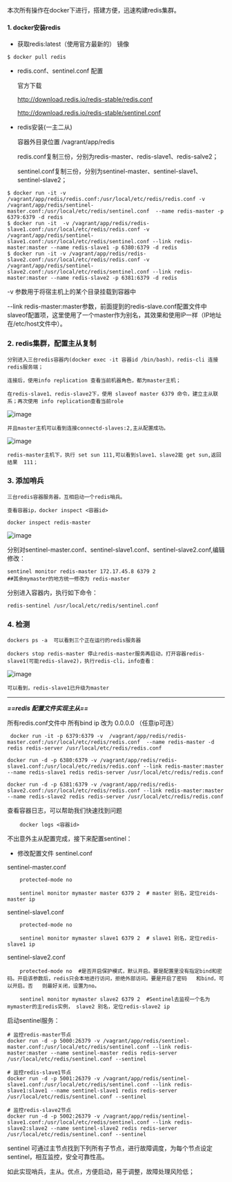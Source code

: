﻿本次所有操作在docker下进行，搭建方便，迅速构建redis集群。


#### 1. docker安装redis
-  获取redis:latest（使用官方最新的） 镜像
```
$ docker pull redis
```
- redis.conf、sentinel.conf 配置

    官方下载

    http://download.redis.io/redis-stable/redis.conf

    http://download.redis.io/redis-stable/sentinel.conf


- redis安装(一主二从)

    容器外目录位置 /vagrant/app/redis

    redis.conf复制三份，分别为redis-master、redis-slave1、redis-salve2；

    sentinel.conf复制三份，分别为sentinel-master、sentinel-slave1、sentinel-slave2；

```
$ docker run -it -v /vagrant/app/redis/redis.conf:/usr/local/etc/redis/redis.conf -v /vagrant/app/redis/sentinel-master.conf:/usr/local/etc/redis/sentinel.conf  --name redis-master -p 6379:6379 -d redis
$ docker run -it  -v /vagrant/app/redis/redis-slave1.conf:/usr/local/etc/redis/redis.conf -v /vagrant/app/redis/sentinel-slave1.conf:/usr/local/etc/redis/sentinel.conf --link redis-master:master --name redis-slave1 -p 6380:6379 -d redis
$ docker run -it -v /vagrant/app/redis/redis-slave2.conf:/usr/local/etc/redis/redis.conf -v /vagrant/app/redis/sentinel-slave2.conf:/usr/local/etc/redis/sentinel.conf --link redis-master:master --name redis-slave2 -p 6381:6379 -d redis
```
-v 参数用于将宿主机上的某个目录挂载到容器中

--link redis-master:master参数，前面提到的redis-slave.conf配置文件中slaveof配置项，这里使用了一个master作为别名，其效果和使用IP一样（IP地址在/etc/host文件中）。

### 2. redis集群，配置主从复制

    分别进入三台redis容器内(docker exec -it 容器id /bin/bash)，redis-cli 连接redis服务端；

    连接后，使用info replication 查看当前机器角色，都为master主机；

    在redis-slave1、redis-slave2下，使用 slaveof master 6379 命令，建立主从联系；再次使用 info replication查看当前role

![image](https://images2018.cnblogs.com/blog/628201/201806/628201-20180607172417091-1005886924.png)

    并且master主机可以看到连接connectd-slaves:2,主从配置成功。

 ![image](https://images2018.cnblogs.com/blog/628201/201806/628201-20180607172416881-571606248.png)

    redis-master主机下，执行 set sun 111,可以看到slave1、slave2能 get sun,返回结果  111；


### 3. 添加哨兵

    三台redis容器服务器，互相启动一个redis哨兵。

    查看容器ip，docker inspect <容器id>
```
docker inspect redis-master
```
![image](https://images2018.cnblogs.com/blog/628201/201806/628201-20180607172416653-1655802983.png)

分别对sentinel-master.conf、sentinel-slave1.conf、sentinel-slave2.conf,编辑修改：
```
sentinel monitor redis-master 172.17.45.8 6379 2
##其余mymaster的地方统一修改为 redis-master
```


分别进入容器内，执行如下命令：

```
redis-sentinel /usr/local/etc/redis/sentinel.conf
```

### 4. 检测

    dockers ps -a  可以看到三个正在运行的redis服务器

    dockers stop redis-master 停止redis-master服务再启动，打开容器redis-slave1(可能redis-slave2)，执行redis-cli，info查看：

![image](https://images2018.cnblogs.com/blog/628201/201806/628201-20180607172416358-1320667988.png)

    可以看到，redis-slave1已升级为master

----


   ***==redis 配置文件实现主从==***

所有redis.conf文件中 所有bind ip 改为 0.0.0.0    （任意ip可连）
```
 docker run -it -p 6379:6379 -v  /vagrant/app/redis/redis-master.conf:/usr/local/etc/redis/redis.conf  --name redis-master -d redis redis-server /usr/local/etc/redis/redis.conf

docker run -d -p 6380:6379 -v /vagrant/app/redis/redis-slave1.conf:/usr/local/etc/redis/redis.conf --link redis-master:master --name redis-slave1 redis redis-server /usr/local/etc/redis/redis.conf

docker run -d -p 6381:6379 -v /vagrant/app/redis/redis-slave2.conf:/usr/local/etc/redis/redis.conf --link redis-master:master --name redis-slave2 redis redis-server /usr/local/etc/redis/redis.conf
```

查看容器日志，可以帮助我们快速找到问题
```
    docker logs <容器id>
```
不出意外主从配置完成，接下来配置sentinel：
- 修改配置文件 sentinel.conf

sentinel-master.conf
```
    protected-mode no

    sentinel monitor mymaster master 6379 2  # master 别名，定位reids-master ip

```
sentinel-slave1.conf
```
    protected-mode no

    sentinel monitor mymaster slave1 6379 2  # slave1 别名，定位redis-slave1 ip

```
sentinel-slave2.conf
```
    protected-mode no  #是否开启保护模式，默认开启。要是配置里没有指定bind和密码。开启该参数后，redis只会本地进行访问，拒绝外部访问。要是开启了密码   和bind，可以开启。否   则最好关闭，设置为no。

    sentinel monitor mymaster slave2 6379 2  #Sentinel去监视一个名为mymaster的主redis实例， slave2 别名，定位redis-slave2 ip

```

启动sentinel服务：
```
# 监控redis-master节点
docker run -d -p 5000:26379 -v /vagrant/app/redis/sentinel-master.conf:/usr/local/etc/redis/sentinel.conf --link redis-master:master --name sentinel-master redis redis-server /usr/local/etc/redis/sentinel.conf --sentinel

# 监控redis-slave1节点
docker run -d -p 5001:26379 -v /vagrant/app/redis/sentinel-slave1.conf:/usr/local/etc/redis/sentinel.conf --link redis-slave1:slave1 --name sentinel-slave1 redis redis-server /usr/local/etc/redis/sentinel.conf --sentinel

# 监控redis-slave2节点
docker run -d -p 5002:26379 -v /vagrant/app/redis/sentinel-slave1.conf:/usr/local/etc/redis/sentinel.conf --link redis-slave2:slave2 --name sentinel-slave2 redis redis-server /usr/local/etc/redis/sentinel.conf --sentinel
```
sentinel 可通过主节点找到下列所有子节点，进行故障调度，为每个节点设定sentinel，相互监控，安全可靠性高。

如此实现哨兵，主从。优点，方便启动，易于调整，故障处理风险低；















